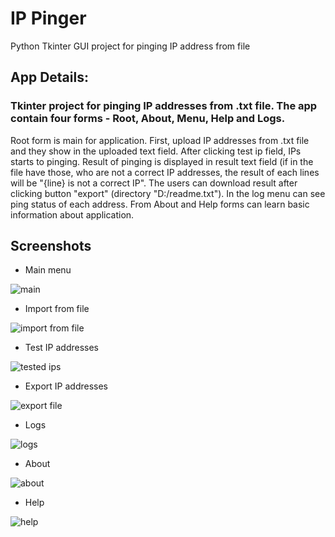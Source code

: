 # IP Pinger
Python Tkinter GUI project for pinging IP address from file
## App Details:
### Tkinter project for pinging IP addresses from .txt file. The app contain four forms - Root, About, Menu, Help and Logs.
Root form is main for application. First, upload IP addresses from .txt file and they show in the uploaded text field. After clicking test ip field, IPs starts to pinging. Result of pinging is displayed in result text field (if in the file have those, who are not a correct IP addresses, the result of each lines will be "{line} is not a correct IP". The users can download result after clicking button "export" (directory "D:/readme.txt"). In the log menu can see ping status of each address.
From About and Help forms can learn basic information about application.
## Screenshots
- Main menu

![main](https://user-images.githubusercontent.com/59261346/194329874-c7ac9e4f-de38-462e-a798-3db8bc8468ef.png)
- Import from file

![import from file](https://user-images.githubusercontent.com/59261346/194330311-b92f4c37-7562-4604-a944-526456937ee8.png)
- Test IP addresses

![tested ips](https://user-images.githubusercontent.com/59261346/194330517-161343ff-d139-4719-8d70-cbb695455487.png)
- Export IP addresses

![export file](https://user-images.githubusercontent.com/59261346/194330736-85d4acc6-846b-4d5d-be37-23dd31712bea.png)
- Logs

![logs](https://user-images.githubusercontent.com/59261346/194330868-8f7f7c80-2d4f-42f4-8a07-c3b1e7e813ec.png)
- About

![about](https://user-images.githubusercontent.com/59261346/194330987-8ddf2d22-018e-4511-98dc-9b8b80ec8b95.png)
- Help

![help](https://user-images.githubusercontent.com/59261346/194331187-92cc06db-a50b-4dd2-9f71-17b12b67f92b.png)
